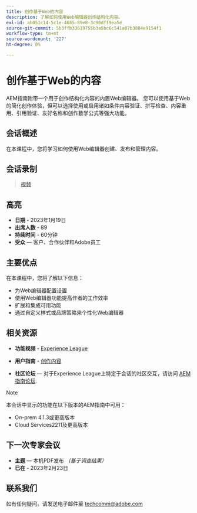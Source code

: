 ```yaml
---
title: 创作基于Web的内容
description: 了解如何使用Web编辑器创作结构化内容。
exl-id: ab051c14-5c1e-4685-89e8-3c90dff9ea5e
source-git-commit: 5b3ffb33619755b3a5bc6c541a07b3084e9154f1
workflow-type: tm+mt
source-wordcount: '227'
ht-degree: 0%

---
```


# 创作基于Web的内容

AEM指南附带一个用于创作结构化内容的内置Web编辑器。 您可以使用基于Web的简化创作体验，但可以选择使用或启用诸如条件内容验证、拼写检查、内容重用、引用验证、友好名称和创作数学公式等强大功能。

## 会话概述

在本课程中，您将学习如何使用Web编辑器创建、发布和管理内容。

## 会话录制

>[视频](https://video.tv.adobe.com/v/3414171/dita-authoring-ccms-web-author?quality=12&learn=on)

## 高亮

- **日期** - 2023年1月19日
- **出席人数** - 89
- **持续时间** - 60分钟
- **受众**  — 客户、合作伙伴和Adobe员工

## 主要优点

在本课程中，您将了解以下信息：
- 为Web编辑器配置设置
- 使用Web编辑器功能提高作者的工作效率
- 扩展和集成可用功能
- 通过自定义样式或品牌策略来个性化Web编辑器

## 相关资源

- **功能视频** -  [Experience League](https://experienceleague.adobe.com/docs/experience-manager-guides-learn/videos/advanced-user-guide/overview.html?lang=en)

- **用户指南** - [创作内容](https://help.adobe.com/en_US/xml-documentation-for-adobe-experience-manager/index.html#t=DXML-master-map/authoring-content.html)

- **社区论坛**  — 对于Experience League上特定于会话的社区交互，请访问  [AEM指南论坛](https://experienceleaguecommunities.adobe.com/t5/experience-manager-guides/bd-p/xml-documentation-discussions).

>[!NOTE]
>
> 本会话中显示的功能在以下版本的AEM指南中可用：
> - On-prem 4.1.3或更高版本
> - Cloud Services2211及更高版本


## 下一次专家会议

- **主题**  — 本机PDF发布 *（基于调查结果）*
- **已在** - 2023年2月23日

## 联系我们

如有任何疑问，请发送电子邮件至 <techcomm@adobe.com>
